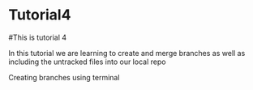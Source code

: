 # Tutorial4

#This is tutorial 4

In this tutorial we are learning to create and merge branches as well as including the untracked files into our local repo

Creating branches using terminal